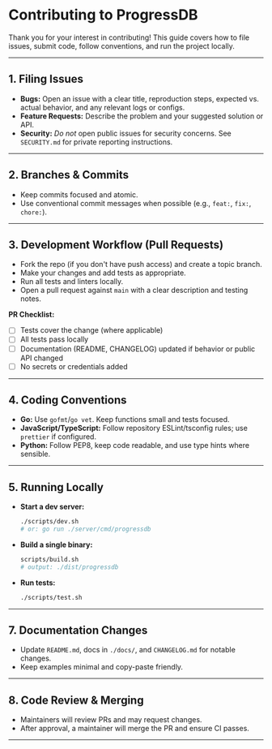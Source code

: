 # Contributing to ProgressDB

Thank you for your interest in contributing! This guide covers how to file issues, submit code, follow conventions, and run the project locally.

---

## 1. Filing Issues

- **Bugs:** Open an issue with a clear title, reproduction steps, expected vs. actual behavior, and any relevant logs or configs.
- **Feature Requests:** Describe the problem and your suggested solution or API.
- **Security:** *Do not* open public issues for security concerns. See `SECURITY.md` for private reporting instructions.

---

## 2. Branches & Commits

- Keep commits focused and atomic.
- Use conventional commit messages when possible (e.g., `feat:`, `fix:`, `chore:`).

---

## 3. Development Workflow (Pull Requests)

- Fork the repo (if you don't have push access) and create a topic branch.
- Make your changes and add tests as appropriate.
- Run all tests and linters locally.
- Open a pull request against `main` with a clear description and testing notes.

**PR Checklist:**
- [ ] Tests cover the change (where applicable)
- [ ] All tests pass locally
- [ ] Documentation (README, CHANGELOG) updated if behavior or public API changed
- [ ] No secrets or credentials added

---

## 4. Coding Conventions

- **Go:** Use `gofmt`/`go vet`. Keep functions small and tests focused.
- **JavaScript/TypeScript:** Follow repository ESLint/tsconfig rules; use `prettier` if configured.
- **Python:** Follow PEP8, keep code readable, and use type hints where sensible.

---

## 5. Running Locally

- **Start a dev server:**
  ```sh
  ./scripts/dev.sh
  # or: go run ./server/cmd/progressdb
  ```

- **Build a single binary:**
  ```sh
  scripts/build.sh
  # output: ./dist/progressdb
  ```

- **Run tests:**
  ```sh
  ./scripts/test.sh
  ```

---

## 7. Documentation Changes

- Update `README.md`, docs in `./docs/`, and `CHANGELOG.md` for notable changes.
- Keep examples minimal and copy-paste friendly.

---

## 8. Code Review & Merging

- Maintainers will review PRs and may request changes.
- After approval, a maintainer will merge the PR and ensure CI passes.

---